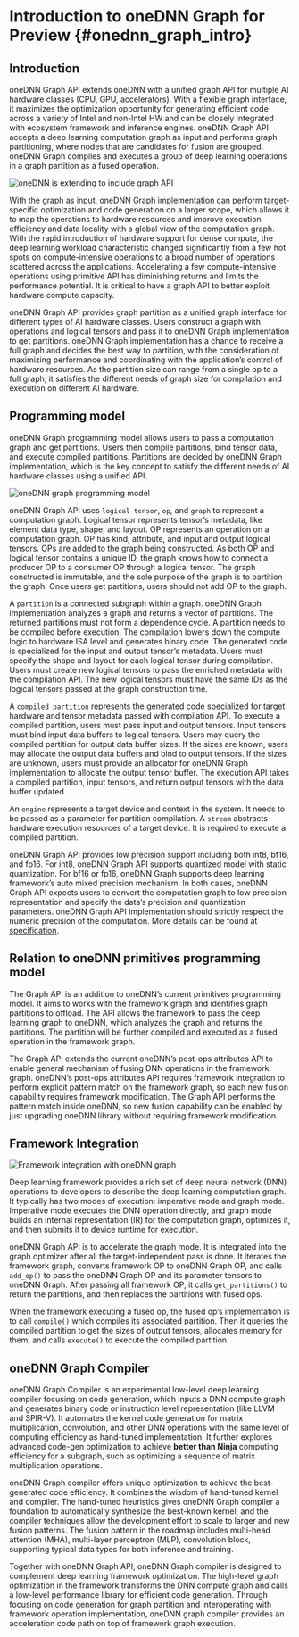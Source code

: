 # Introduction to oneDNN Graph for Preview {#onednn_graph_intro}

## Introduction

oneDNN Graph API extends oneDNN with a unified graph API for multiple AI
hardware classes (CPU, GPU, accelerators). With a flexible graph interface, it
maximizes the optimization opportunity for generating efficient code across a
variety of Intel and non-Intel HW and can be closely integrated with ecosystem
framework and inference engines. oneDNN Graph API accepts a deep learning
computation graph as input and performs graph partitioning, where nodes that are
candidates for fusion are grouped. oneDNN Graph compiles and executes a group of
deep learning operations in a graph partition as a fused operation.

![oneDNN is extending to include graph API](images/oneDNN_graph_api.png)

With the graph as input, oneDNN Graph implementation can perform target-specific
optimization and code generation on a larger scope, which allows it to map the
operations to hardware resources and improve execution efficiency and data
locality with a global view of the computation graph. With the rapid
introduction of hardware support for dense compute, the deep learning workload
characteristic changed significantly from a few hot spots on compute-intensive
operations to a broad number of operations scattered across the applications.
Accelerating a few compute-intensive operations using primitive API has
diminishing returns and limits the performance potential. It is critical to have
a graph API to better exploit hardware compute capacity.

oneDNN Graph API provides graph partition as a unified graph interface for
different types of AI hardware classes. Users construct a graph with operations
and logical tensors and pass it to oneDNN Graph implementation to get partitions.
oneDNN Graph implementation has a chance to receive a full graph and decides the
best way to partition, with the consideration of maximizing performance and
coordinating with the application’s control of hardware resources. As the
partition size can range from a single op to a full graph, it satisfies the
different needs of graph size for compilation and execution on different AI
hardware.

## Programming model

oneDNN Graph programming model allows users to pass a computation graph and get
partitions. Users then compile partitions, bind tensor data, and execute
compiled partitions. Partitions are decided by oneDNN Graph implementation,
which is the key concept to satisfy the different needs of AI hardware classes
using a unified API.

![oneDNN graph programming model](images/oneDNN_graph_programming_model.png)

oneDNN Graph API uses `logical tensor`, `op`, and `graph` to represent a
computation graph. Logical tensor represents tensor’s metadata, like element
data type, shape, and layout. OP represents an operation on a computation graph.
OP has kind, attribute, and input and output logical tensors. OPs are added to
the graph being constructed. As both OP and logical tensor contains a unique ID,
the graph knows how to connect a producer OP to a consumer OP through a logical
tensor. The graph constructed is immutable, and the sole purpose of the graph is
to partition the graph. Once users get partitions, users should not add OP to
the graph.

A `partition` is a connected subgraph within a graph. oneDNN Graph
implementation analyzes a graph and returns a vector of partitions. The returned
partitions must not form a dependence cycle. A partition needs to be compiled
before execution. The compilation lowers down the compute logic to hardware ISA
level and generates binary code. The generated code is specialized for the input
and output tensor’s metadata. Users must specify the shape and layout for each
logical tensor during compilation. Users must create new logical tensors to pass
the enriched metadata with the compilation API. The new logical tensors must
have the same IDs as the logical tensors passed at the graph construction time.

A `compiled partition` represents the generated code specialized for target
hardware and tensor metadata passed with compilation API. To execute a compiled
partition, users must pass input and output tensors. Input tensors must bind
input data buffers to logical tensors. Users may query the compiled partition
for output data buffer sizes. If the sizes are known, users may allocate the
output data buffers and bind to output tensors. If the sizes are unknown, users
must provide an allocator for oneDNN Graph implementation to allocate the output
tensor buffer. The execution API takes a compiled partition, input tensors, and
return output tensors with the data buffer updated.

An `engine` represents a target device and context in the system. It needs to be
passed as a parameter for partition compilation. A `stream` abstracts hardware
execution resources of a target device. It is required to execute a compiled
partition.

oneDNN Graph API provides low precision support including both int8, bf16, and
fp16. For int8, oneDNN Graph API supports quantized model with static
quantization. For bf16 or fp16, oneDNN Graph supports deep learning framework’s
auto mixed precision mechanism. In both cases, oneDNN Graph API expects users to
convert the computation graph to low precision representation and specify the
data’s precision and quantization parameters. oneDNN Graph API implementation
should strictly respect the numeric precision of the computation. More details
can be found at [specification](https://spec.oneapi.io/onednn-graph/latest/programming_model.html#low-precision-support).

## Relation to oneDNN primitives programming model

The Graph API is an addition to oneDNN’s current primitives programming model.
It aims to works with the framework graph and identifies graph partitions to
offload. The API allows the framework to pass the deep learning graph to oneDNN,
which analyzes the graph and returns the partitions. The partition will be
further compiled and executed as a fused operation in the framework graph.

The Graph API extends the current oneDNN’s post-ops attributes API to enable
general mechanism of fusing DNN operations in the framework graph. oneDNN’s
post-ops attributes API requires framework integration to perform explicit
pattern match on the framework graph, so each new fusion capability requires
framework modification.  The Graph API performs the pattern match inside oneDNN,
so new fusion capability can be enabled by just upgrading oneDNN library without
requiring framework modification.

## Framework Integration

![Framework integration with oneDNN graph](images/oneDNN_graph_fwk_integration.png)

Deep learning framework provides a rich set of deep neural network (DNN)
operations to developers to describe the deep learning computation graph. It
typically has two modes of execution: imperative mode and graph mode. Imperative
mode executes the DNN operation directly, and graph mode builds an internal
representation (IR) for the computation graph, optimizes it, and then submits it
to device runtime for execution.

oneDNN Graph API is to accelerate the graph mode. It is integrated into the
graph optimizer after all the target-independent pass is done.  It iterates the
framework graph, converts framework OP to oneDNN Graph OP, and calls `add_op()`
to pass the oneDNN Graph OP and its parameter tensors to oneDNN Graph. After
passing all framework OP, it calls `get_partitions()` to return the partitions,
and then replaces the partitions with fused ops.

When the framework executing a fused op, the fused op’s implementation is to
call `compile()` which compiles its associated partition. Then it queries the
compiled partition to get the sizes of output tensors, allocates memory for them,
and calls `execute()` to execute the compiled partition.

## oneDNN Graph Compiler

oneDNN Graph Compiler is an experimental low-level deep learning compiler
focusing on code generation, which inputs a DNN compute graph and generates
binary code or instruction level representation (like LLVM and SPIR-V). It
automates the kernel code generation for matrix multiplication, convolution, and
other DNN operations with the same level of computing efficiency as hand-tuned
implementation. It further explores advanced code-gen optimization to achieve
**better than Ninja** computing efficiency for a subgraph, such as optimizing a
sequence of matrix multiplication operations.

oneDNN Graph compiler offers unique optimization to achieve the best-generated
code efficiency. It combines the wisdom of hand-tuned kernel and compiler. The
hand-tuned heuristics gives oneDNN Graph compiler a foundation to automatically
synthesize the best-known kernel, and the compiler techniques allow the
development effort to scale to larger and new fusion patterns.  The fusion
pattern in the roadmap includes multi-head attention (MHA), multi-layer
perceptron (MLP), convolution block, supporting typical data types for both
inference and training.

Together with oneDNN Graph API, oneDNN Graph compiler is designed to complement
deep learning framework optimization. The high-level graph optimization in the
framework transforms the DNN compute graph and calls a low-level performance
library for efficient code generation. Through focusing on code generation for
graph partition and interoperating with framework operation implementation,
oneDNN graph compiler provides an acceleration code path on top of framework
graph execution.
